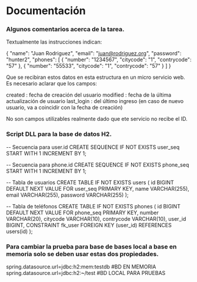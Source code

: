 # Documentación

### Algunos comentarios acerca de la tarea.
Textualmente las instrucciones indican: 

{
    "name": "Juan Rodriguez",
    "email": "juan@rodriguez.org",
    "password": "hunter2",
    "phones": [
        {
            "number": "1234567",
            "citycode": "1",
            "contrycode": "57"
        },
        {
            "number": "55533",
            "citycode": "1",
            "contrycode": "57"
        }
    ]
}

Que se recibiran estos datos en esta estructura en un micro servicio web. Es necesario aclarar que los campos:

created : fecha de creación del usuario
modified : fecha de la última actualización de usuario
last_login : del último ingreso (en caso de nuevo usuario, va a coincidir con la
fecha de creación)

No son campos utilizables realmente dado que ete servicio no recibe el ID.



### Script DLL para la base de datos H2.

-- Secuencia para user.id
CREATE SEQUENCE IF NOT EXISTS user_seq START WITH 1 INCREMENT BY 1;

-- Secuencia para phone.id
CREATE SEQUENCE IF NOT EXISTS phone_seq START WITH 1 INCREMENT BY 1;

-- Tabla de usuarios
CREATE TABLE IF NOT EXISTS users (
    id BIGINT DEFAULT NEXT VALUE FOR user_seq PRIMARY KEY,
    name VARCHAR(255),
    email VARCHAR(255),
    password VARCHAR(255)
);

-- Tabla de teléfonos
CREATE TABLE IF NOT EXISTS phones (
    id BIGINT DEFAULT NEXT VALUE FOR phone_seq PRIMARY KEY,
    number VARCHAR(20),
    citycode VARCHAR(10),
    contrycode VARCHAR(10),
    user_id BIGINT,
    CONSTRAINT fk_user FOREIGN KEY (user_id) REFERENCES users(id)
);

### Para cambiar la prueba para base de bases local a base en memoria solo se deben usar estas dos propiedades.

spring.datasource.url=jdbc:h2:mem:testdb   #BD EN MEMORIA
spring.datasource.url=jdbc:h2:~/test       #BD LOCAL PARA PRUEBAS